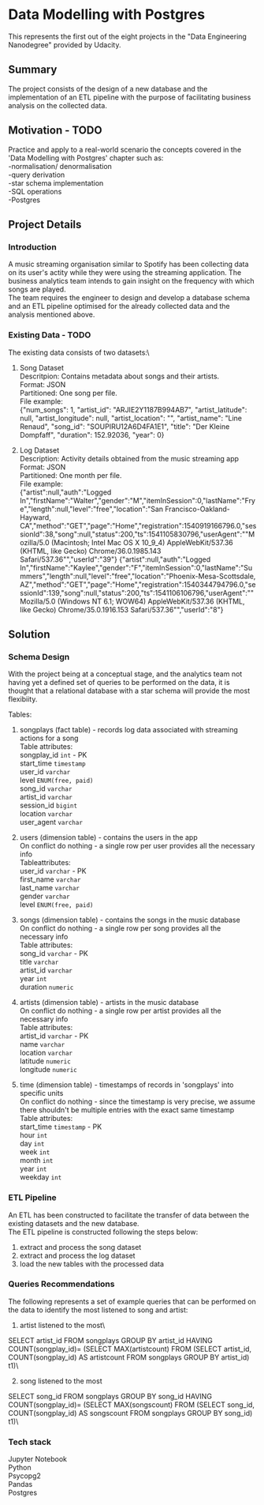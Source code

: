 # Data Modelling with Postgres

This represents the first out of the eight projects in the "Data Engineering Nanodegree" provided by Udacity.

## Summary
The project consists of the design of a new database and the implementation of an ETL pipeline with the purpose of facilitating business analysis on the collected data.

## Motivation - TODO
Practice and apply to a real-world scenario the concepts covered in the 'Data Modelling with Postgres' chapter such as:\
-normalisation/ denormalisation\
-query derivation\
-star schema implementation\
-SQL operations\
-Postgres

## Project Details
### Introduction
A music streaming organisation similar to Spotify has been collecting data on its user's actity while they were using the streaming application. The business analytics team intends to gain insight on the frequency with which songs are played.\
The team requires the engineer to design and develop a database schema and an ETL pipeline optimised for the already collected data and the analysis mentioned above.

### Existing Data - TODO
The existing data consists of two datasets:\

1. Song Dataset\
Descritpion: Contains metadata about songs and their artists.\
Format: JSON\
Partitioned: One song per file.\
File example:\
  {"num_songs": 1, "artist_id": "ARJIE2Y1187B994AB7", "artist_latitude": null, "artist_longitude": null, "artist_location": "", "artist_name": "Line Renaud", "song_id": "SOUPIRU12A6D4FA1E1", "title": "Der Kleine Dompfaff", "duration": 152.92036, "year": 0}

2. Log Dataset\
Description: Activity details obtained from the music streaming app\
Format: JSON\
Partitioned: One month per file.\
File example:\
  {"artist":null,"auth":"Logged In","firstName":"Walter","gender":"M","itemInSession":0,"lastName":"Frye","length":null,"level":"free","location":"San Francisco-Oakland-Hayward, CA","method":"GET","page":"Home","registration":1540919166796.0,"sessionId":38,"song":null,"status":200,"ts":1541105830796,"userAgent":"\"Mozilla\/5.0 (Macintosh; Intel Mac OS X 10_9_4) AppleWebKit\/537.36 (KHTML, like Gecko) Chrome\/36.0.1985.143 Safari\/537.36\"","userId":"39"}
  {"artist":null,"auth":"Logged In","firstName":"Kaylee","gender":"F","itemInSession":0,"lastName":"Summers","length":null,"level":"free","location":"Phoenix-Mesa-Scottsdale, AZ","method":"GET","page":"Home","registration":1540344794796.0,"sessionId":139,"song":null,"status":200,"ts":1541106106796,"userAgent":"\"Mozilla\/5.0 (Windows NT 6.1; WOW64) AppleWebKit\/537.36 (KHTML, like Gecko) Chrome\/35.0.1916.153 Safari\/537.36\"","userId":"8"}

## Solution
### Schema Design
With the project being at a conceptual stage, and the analytics team not having yet a defined set of queries to be performed on the data, it is thought that a relational database with a star schema will provide the most flexibiity.

Tables:
1. songplays (fact table) - records log data associated with streaming actions for a song\
Table attributes:\
songplay_id   `int` - PK\
start_time    `timestamp`\
user_id       `varchar`\
level         `ENUM(free, paid)`\
song_id       `varchar`\
artist_id     `varchar`\
session_id    `bigint`\
location      `varchar`\
user_agent    `varchar`

2. users (dimension table) - contains the users in the app\
On conflict do nothing - a single row per user provides all the necessary info\
Tableattributes:\
user_id       `varchar` - PK\
first_name    `varchar`\
last_name     `varchar`\
gender        `varchar`\
level         `ENUM(free, paid)`

3. songs (dimension table) - contains the songs in the music database\
On conflict do nothing - a single row per song provides all the necessary info\
Table attributes:\
song_id       `varchar` - PK\
title         `varchar`\
artist_id     `varchar`\
year          `int`\
duration      `numeric`

4. artists (dimension table) - artists in the music database\
On conflict do nothing - a single row per artist provides all the necessary info\
Table attributes: \
artist_id     `varchar` - PK\
name          `varchar`\
location      `varchar`\
latitude      `numeric`\
longitude     `numeric`

5. time (dimension table) - timestamps of records in 'songplays' into specific units\
On conflict do nothing - since the timestamp is very precise, we assume there shouldn't be multiple entries with the exact same timestamp\
Table attributes:\
start_time    `timestamp` - PK\
hour          `int`\
day           `int`\
week          `int`\
month         `int`\
year          `int`\
weekday       `int`

### ETL Pipeline
An ETL has been constructed to facilitate the transfer of data between the existing datasets and the new database.\
The ETL pipeline is constructed following the steps below:
1. extract and process the song dataset
2. extract and process the log dataset
3. load the new tables with the processed data

### Queries Recommendations
The following represents a set of example queries that can be performed on the data to identify the most listened to song and artist:
1. artist listened to the most\

SELECT artist_id 
FROM songplays 
GROUP BY artist_id 
HAVING COUNT(songplay_id)=
  (SELECT MAX(artistcount) FROM
    (SELECT artist_id, COUNT(songplay_id) AS artistcount 
    FROM songplays 
    GROUP BY artist_id) t1)\

2. song listened to the most

SELECT song_id 
FROM songplays 
GROUP BY song_id 
HAVING COUNT(songplay_id)=
  (SELECT MAX(songscount) FROM
    (SELECT song_id, COUNT(songplay_id) AS songscount 
    FROM songplays 
    GROUP BY song_id) t1)\

### Tech stack
Jupyter Notebook\
Python\
Psycopg2\
Pandas\
Postgres


